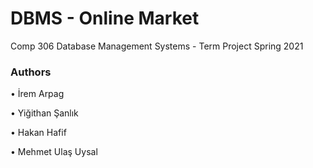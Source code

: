 # DBMS - Online Market
Comp 306 Database Management Systems - Term Project Spring 2021

### Authors
•	İrem Arpag

•	Yiğithan Şanlık 

•	Hakan Hafif

•	Mehmet Ulaş Uysal

 
